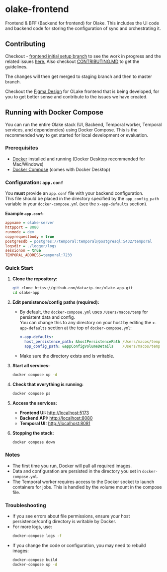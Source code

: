 # olake-frontend
Frontend &amp; BFF (Backend for frontend) for Olake. This includes the UI code and backend code for storing the configuration of sync and orchestrating it.

## Contributing
Checkout - [frontend initial setup branch](https://github.com/datazip-inc/olake-frontend/tree/feat/frontend_initial_setup_and_BFF) to see the work in progress and the related issues [here.](https://github.com/datazip-inc/olake-frontend/issues)
Also checkout [CONTRIBUTING.MD](https://github.com/zriyanshdz/olake-frontend/blob/feat/frontend_initial_setup_and_BFF/olake_frontend/CONTRIBUTING.md) to get the guidelines.


The changes will then get merged to staging branch and then to master branch.

Checkout the [Figma Design](https://www.figma.com/design/FwLnU97I8LjtYNREPyYofc/Olake%2FDesign%2FCommunity?m=auto&t=3T4OEwuQNOxoE3zm-1) for OLake frontend that is being developed, for you to get better sense and contribute to the issues we have created.
 
## Running with Docker Compose

You can run the entire Olake stack (UI, Backend, Temporal worker, Temporal services, and dependencies) using Docker Compose. This is the recommended way to get started for local development or evaluation.

### Prerequisites

- [Docker](https://docs.docker.com/get-docker/) installed and running (Docker Desktop recommended for Mac/Windows)
- [Docker Compose](https://docs.docker.com/compose/) (comes with Docker Desktop)

### Configuration: `app.conf`

You **must** provide an `app.conf` file with your backend configuration.  
This file should be placed in the directory specified by the `app_config_path` variable in your `docker-compose.yml` (see the `x-app-defaults` section).

**Example `app.conf`:**
```ini
appname = olake-server
httpport = 8080
runmode = dev
copyrequestbody = true
postgresdb = postgres://temporal:temporal@postgresql:5432/temporal
logsdir = ./logger/logs
sessionon = true
TEMPORAL_ADDRESS=temporal:7233
```

### Quick Start

1. **Clone the repository:**
    ```bash
    git clone https://github.com/datazip-inc/olake-app.git
    cd olake-app
    ```

2. **Edit persistence/config paths (required):**
    - By default, the `docker-compose.yml` uses `/Users/macos/temp` for persistent data and config.  
      You can change this to any directory on your host by editing the `x-app-defaults` section at the top of `docker-compose.yml`:
      ```yaml
      x-app-defaults:
        host_persistence_path: &hostPersistencePath /Users/macos/temp
        app_config_path: &appConfigVolumeDetails    /Users/macos/temp
      ```
    - Make sure the directory exists and is writable.

3. **Start all services:**
    ```bash
    docker compose up -d
    ```

4. **Check that everything is running:**
    ```bash
    docker compose ps
    ```

5. **Access the services:**
    - **Frontend UI:** [http://localhost:5173](http://localhost:5173)
    - **Backend API:** [http://localhost:8080](http://localhost:8080)
    - **Temporal UI:** [http://localhost:8081](http://localhost:8081)

6. **Stopping the stack:**
    ```bash
    docker compose down
    ```

### Notes

- The first time you run, Docker will pull all required images.
- Data and configuration are persisted in the directory you set in `docker-compose.yml`.
- The Temporal worker requires access to the Docker socket to launch containers for jobs. This is handled by the volume mount in the compose file.

### Troubleshooting

- If you see errors about file permissions, ensure your host persistence/config directory is writable by Docker.
- For more logs, use:
    ```bash
    docker-compose logs -f
    ```
- If you change the code or configuration, you may need to rebuild images:
    ```bash
    docker-compose build
    docker-compose up -d
    ```